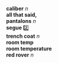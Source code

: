 __caliber__ _n_  
__all that said,__  
__pantalons__ _n_  
__segue__ :two:  
__trench coat__ _n_  
__room temp__  
__room temperature__  
__red rover__ _n_  